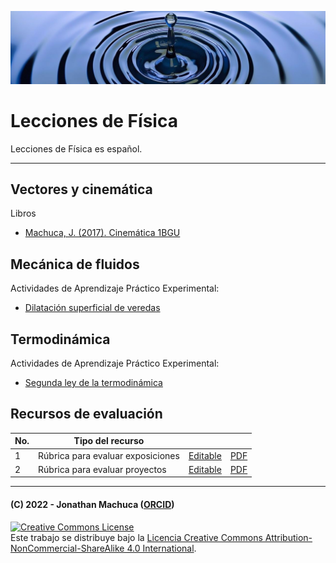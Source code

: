 ![Banner](src/water_banner-m.jpg)

# Lecciones de Física

Lecciones de Física es español.

-----

## Vectores y cinemática

Libros

- [Machuca, J. (2017). Cinemática 1BGU](https://github.com/jamydx/lecciones-de-fisica/blob/main/Cinematica/Machuca_J_2017_Cinematica_1BGU.pdf)

## Mecánica de fluidos

Actividades de Aprendizaje Práctico Experimental:

- [Dilatación superficial de veredas](https://github.com/jamydx/lecciones-de-fisica/blob/main/Mecanica_fluidos/APE_U2_Dilatacion_superficial-rev1.pdf)

## Termodinámica

Actividades de Aprendizaje Práctico Experimental:

- [Segunda ley de la termodinámica](https://github.com/jamydx/lecciones-de-fisica/blob/main/Termodinamica/APE3_U3_2a_ley_termodinamica.pdf)

## Recursos de evaluación

| No.  | Tipo del recurso                  |                                                              |                                                              |
| ---- | --------------------------------- | ------------------------------------------------------------ | ------------------------------------------------------------ |
| 1    | Rúbrica para evaluar exposiciones | [Editable](https://github.com/jamydx/lecciones-de-fisica/blob/main/Recursos_evaluacion/Rubrica_exposicion.md) | [PDF](https://github.com/jamydx/lecciones-de-fisica/blob/main/Recursos_evaluacion/Rubrica_exposicion.pdf) |
| 2    | Rúbrica para evaluar proyectos    | [Editable](https://github.com/jamydx/lecciones-de-fisica/blob/main/Recursos_evaluacion/Rubrica_proyectos.md) | [PDF](https://github.com/jamydx/lecciones-de-fisica/blob/main/Recursos_evaluacion/Rubrica_proyectos.pdf) |


-----
#### (C) 2022 - Jonathan Machuca ([ORCID](https://orcid.org/0000-0002-3632-9348))

<a rel="license" href="http://creativecommons.org/licenses/by-nc-sa/4.0/"><img alt="Creative Commons License" style="border-width:0" src="https://i.creativecommons.org/l/by-nc-sa/4.0/88x31.png" /></a><br />Este trabajo se distribuye bajo la <a rel="license" href="http://creativecommons.org/licenses/by-nc-sa/4.0/">Licencia Creative Commons Attribution-NonCommercial-ShareAlike 4.0 International</a>.

